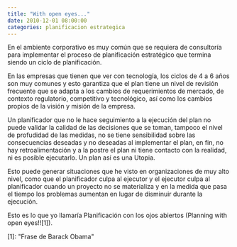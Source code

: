 ```yaml
---
title: "With open eyes..."
date: 2010-12-01 08:00:00
categories: planificacion estrategica
---
```

En el ambiente corporativo es muy común que se requiera de consultoría para implementar el proceso de planificación estratégico que termina siendo un ciclo de planificación.

En las empresas que tienen que ver con tecnología, los ciclos de 4 a 6 años son muy comunes y esto garantiza que el plan tiene un nivel de revisión frecuente que se adapta a los cambios de requerimientos de mercado, de contexto regulatorio, competitivo y tecnológico, así como los cambios propios de la visión y misión de la empresa.

Un planificador que no le hace seguimiento a la ejecución del plan no puede validar la calidad de las decisiones que se toman, tampoco el nivel de profudidad de las medidas, no se tiene sensibilidad sobre las consecuencias deseadas y no deseadas al implementar el plan, en fin, no hay retroalimentación y a la postre el plan ni tiene contacto con la realidad, ni es posible ejecutarlo. Un plan así es una Utopia.

Esto puede generar situaciones que he visto en organizaciones de muy alto nivel, como que el planificador culpa al ejecutor y el ejecutor culpa al planificador cuando un proyecto no se materializa y en la medida que pasa el tiempo los problemas aumentan en lugar de disminuir durante la ejecución.

Esto es lo que yo llamaría Planificación con los ojos abiertos (Planning with open eyes!![1]).

[1]: "Frase de Barack Obama"